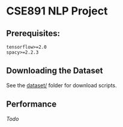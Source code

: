 # CSE891 NLP Project

## Prerequisites:

```
tensorflow>=2.0
spacy>=2.2.3
```

## Downloading the Dataset

See the [dataset/](dataset) folder for download scripts.

## Performance

*Todo*